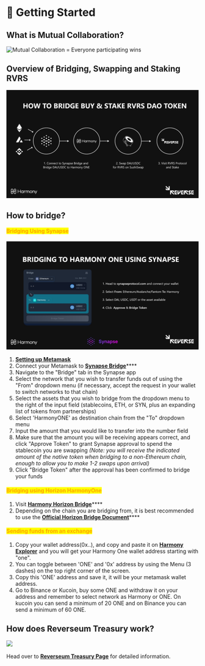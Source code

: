 # 🔰 Getting Started

## What is Mutual Collaboration?

![Mutual Collaboration = Everyone participating wins](../.gitbook/assets/Community\_Together.jpg)

## Overview of Bridging, Swapping and Staking RVRS

![](../.gitbook/assets/1.jpg)

## How to bridge?

#### <mark style="color:orange;">Bridging Using Synapse</mark>&#x20;

![](../.gitbook/assets/2.jpg)

1. [**Setting up Metamask**](https://medium.com/stakingbits/setting-up-metamask-for-harmony-one-4fe67c6d1026)
2. Connect your Metamask to [**Synapse Bridge**](https://synapseprotocol.com/?inputCurrency=USDC\&outputCurrency=USDC\&outputChain=1)****
3. Navigate to the "Bridge" tab in the Synapse app
4. Select the network that you wish to transfer funds out of using the "From" dropdown menu (if necessary, accept the request in your wallet to switch networks to that chain)
5. Select the assets that you wish to bridge from the dropdown menu to the right of the input field (stablecoins, ETH, or SYN, plus an expanding list of tokens from partnerships)
6. Select 'HarmonyONE' as destination chain from the "To" dropdown menu
7. Input the amount that you would like to transfer into the number field
8. Make sure that the amount you will be receiving appears correct, and click "Approve Token" to grant Synapse approval to spend the stablecoin you are swapping _(Note: you will receive the indicated amount of the native token when bridging to a non-Ethereum chain, enough to allow you to make 1-2 swaps upon arrival)_
9. Click "Bridge Token" after the approval has been confirmed to bridge your funds

#### <mark style="color:orange;">**Bridging using Horizon HarmonyOne**</mark>

1. Visit [**Harmony Horizon Bridge**](https://bridge.harmony.one)****
2. Depending on the chain you are bridging from, it is best recommended to use the [**Official Horizon Bridge Document**](https://docs.harmony.one/home/general/horizon-bridge)****

#### <mark style="color:orange;">Sending funds from an exchange</mark>

1. Copy your wallet address(0x..), and copy and paste it on [**Harmony Explorer**](https://explorer.harmony.one) and you will get your Harmony One wallet address starting with "one".
2. You can toggle between 'ONE' and '0x' address by using the Menu (3 dashes) on the top right corner of the screen.
3. Copy this 'ONE' address and save it, it will be your metamask wallet address.
4. Go to Binance or Kucoin, buy some ONE and withdraw it on your address and remember to select network as Harmony or ONE. On kucoin you can send a minimum of 20 ONE and on Binance you can send a minimum of 60 ONE.

## How does Reverseum Treasury work?

![](<../.gitbook/assets/How\_RVRS\_works (2).jpg>)

Head over to [**Reverseum Treasury Page**](../the-protocol/reverseum-treasury.md) for detailed information.
